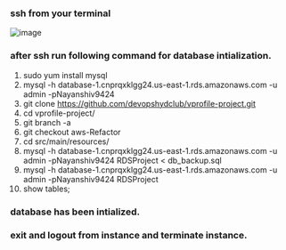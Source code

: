 ### ssh from your terminal
![image](https://user-images.githubusercontent.com/66699491/213848911-b930f670-19c6-4a33-aeb5-d5433b8ac8c9.png)

### after ssh run following command for database intialization.

1.  sudo yum install mysql
2.  mysql -h database-1.cnprqxklgg24.us-east-1.rds.amazonaws.com -u admin -pNayanshiv9424
3.  git clone https://github.com/devopshydclub/vprofile-project.git
4.  cd vprofile-project/
5.  git branch -a
6.  git checkout aws-Refactor
7.  cd src/main/resources/
8.  mysql -h database-1.cnprqxklgg24.us-east-1.rds.amazonaws.com -u admin -pNayanshiv9424 RDSProject < db_backup.sql
9.  mysql -h database-1.cnprqxklgg24.us-east-1.rds.amazonaws.com -u admin -pNayanshiv9424 RDSProject
10. show tables;

### database has been intialized.
### exit and logout from instance and terminate instance.
